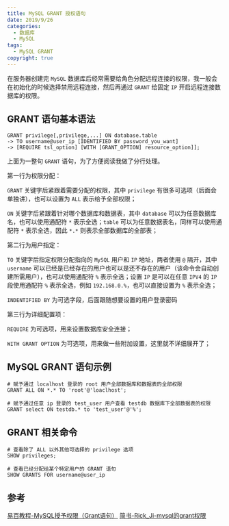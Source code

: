 ```yaml
---
title: MySQL GRANT 授权语句
date: 2019/9/26
categories:
  - 数据库
  - MySQL
tags:
  - MySQL GRANT
copyright: true
---
```


在服务器创建完 `MySQL` 数据库后经常需要给角色分配远程连接的权限，我一般会在初始化的时候选择禁用远程连接，然后再通过 `GRANT` 给固定 `IP` 开启远程连接数据库的权限。

## GRANT 语句基本语法

```mysql
GRANT privilege[,privilege,...] ON database.table 
-> TO username@user_ip [IDENTIFIED BY password_you_want]
-> [REQUIRE tsl_option] [WITH [GRANT_OPTION] resource_option]];
```

上面为一整句 `GRANT` 语句，为了方便阅读我做了分行处理。

第一行为权限分配：

`GRANT` 关键字后紧跟着需要分配的权限，其中 `privilege` 有很多可选项（后面会单独讲），也可以设置为 `ALL` 表示给予全部权限；

`ON` 关键字后紧跟着针对哪个数据库和数据表，其中 `database` 可以为任意数据库名，也可以使用通配符 `*` 表示全选；`table` 可以为任意数据表名，同样可以使用通配符 `*` 表示全选，因此 `*.*` 则表示全部数据库的全部表；

第二行为用户指定：

`TO` 关键字后指定权限分配指向的 `MySQL` 用户和 `IP` 地址，两者使用 `@` 隔开，其中 `username` 可以已经是已经存在的用户也可以是还不存在的用户（该命令会自动创建所需用户），也可以使用通配符 `%` 表示全选；设置 `IP` 是可以在任意 `IPV4` 的 `IP` 段使用通配符 `%` 表示全选，例如 `192.168.0.%`，也可以直接设置为 `%` 表示全选；

`INDENTIFIED BY` 为可选字段，后面跟随想要设置的用户登录密码

第三行为详细配置项：

`REQUIRE` 为可选项，用来设置数据库安全连接；

`WITH GRANT OPTION` 为可选项，用来做一些附加设置，这里就不详细展开了；

## MySQL GRANT 语句示例

```mysql
# 赋予通过 localhost 登录的 root 用户全部数据库和数据表的全部权限
GRANT ALL ON *.* TO 'root'@'loaclhost';

# 赋予通过任意 ip 登录的 test_user 用户查看 testdb 数据库下全部数据表的权限
GRANT select ON testdb.* to 'test_user'@'%';
```

## GRANT 相关命令

```mysql
# 查看除了 ALL 以外其他可选择的 privilege 选项
SHOW privileges;

# 查看已经分配给某个特定用户的 GRANT 语句
SHOW GRANTS FOR username@user_ip
```

## 参考

[易百教程-MySQL授予权限（Grant语句）][1]
[简书-Rick_Ji-mysql的grant权限][2]

[1]: https://www.yiibai.com/mysql/grant.html
[2]: https://www.jianshu.com/p/fd1cb8657702